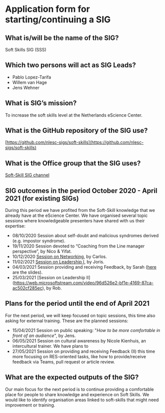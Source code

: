 # Application form for starting/continuing a SIG

## What is/will be the name of the SIG?
<!--  Pick a name that reflects the goal of the SIG.
      Make it specific enough to be meaningful,
      but broad enough to give you room  to shift focus when necessary.  -->
Soft Skills SIG (SSS)
## Which two persons will act as SIG Leads?
<!--  Please make sure to have two SIG leads to reduce bus factor.
      SIG leads are allowed to write the hours dedicated to organizing
      SIG activities under the R&D budget. Please mention in the notes the
      name of your SIG:
        Account: 000104
        Project: 020203
        Hour type: 00071
        Notes: Hours for X SIG
       -->
- Pablo Lopez-Tarifa
- Willem van Hage
- Jens Wehner

## What is SIG’s mission?
<!--  help text goes here  -->
To increase the soft skills level at the Netherlands eScience Center.

## What is the GitHub repository of the SIG use?
<!--  Please transfer your SIG existing repo to this GitHub organization  -->
[https://github.com/nlesc-sigs/soft-skills](https://github.com/nlesc-sigs/soft-skills)

## What is the Office group that the SIG uses?
<!--  help text goes here  -->
[Soft-Skill SIG channel](https://teams.microsoft.com/l/team/19%3ab6082594f90a4f7d9b9b4521f5b7eb91%40thread.tacv2/conversations?groupId=c373a0f6-88c9-47d6-b318-cd998d7efa51&tenantId=aa3aeacc-6307-42b2-ac05-787dd5c32574)

## SIG outcomes in the period October 2020 - April 2021 (for existing SIGs)
<!--  As a simple list of activities in this period is enough.  -->
During this period we have profited from the Soft-Skill knowledge that we already have at the eScience Center. We have organised several topic sessions where knowledgeable presenters have shared with us their expertise: 

* 08/10/2020 Session about self-doubt and malicious syndromes derived (e.g. impostor syndrome).
* 19/11/2020 Session devoted to “Coaching from the Line manager perspective”, by Nico & Yifat.
* 10/12/2020 [Session on Networking](https://nlesc.sharepoint.com/:w:/r/sites/soft-skills/_layouts/15/Doc.aspx?sourcedoc=%7B5B390B65-0109-42BC-95AA-AE6D1801F8AC%7D&file=Networking_session.docx&action=default&mobileredirect=true), by Carlos.
* 11/02/2021 [Session on Leadership I](https://nlesc.sharepoint.com/:w:/s/soft-skills/EUPYokIZNMBCqUElnLpgyDcBJEq8xp8QovU5XpmnqKQaMA?e=1f3pVS), by Joris.
* 04/03/2021 Session providing and receiving Feedback, by Sarah ([here](https://nlesc.sharepoint.com/:b:/s/soft-skills/EV0wi7cV2HJJk7aWI823EFcBZDiq9XeK5cdyvrPoTZzg0Q?e=lCepTe ) are the slides).
* 25/03/2021 [Session on Leadership II] (https://web.microsoftstream.com/video/96d526e2-bf1e-4169-87ca-ac502cf285ec), by Rob. 


## Plans for the period until the end of April 2021
<!--  help text goes here  -->
For the next period, we will keep focused on topic sessions, this time also asking for external training. These are the planned sessions:

* 15/04/2021 Session on public speaking: "*How to be more comfortable in front of an audience*", by Jens. 
* 06/05/2021 Session on cultural awareness by Nicole Kienhuis, an intercultural trainer. We have plans to 
* 27/05/2021 Session on providing and receiving Feedback (II) this time more focusing on RES-oriented tasks, like how to provide/receive feedback via Teams, pull request or article review.


## What are the expected outputs of the SIG?
<!--  Think of internal as well as external dissemination targets -->
Our main focus for the next period is to continue providing a comfortable place for people to share knowledge and experience on Soft Skills. We would like to identify organisation areas linked to soft-skills that might need improvement or training. 

